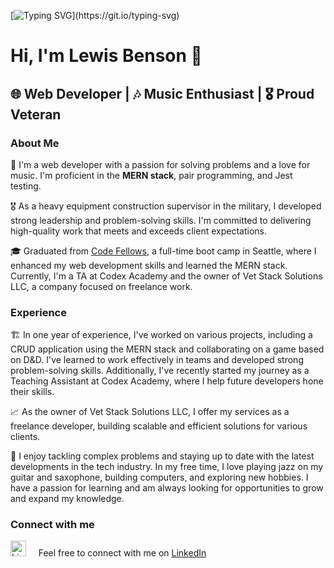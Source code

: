 [![Typing SVG](https://readme-typing-svg.demolab.com/?lines=Hello,+I+am+Lewis+Benson;Full+Stack+Web+Developer;Check+out+my+work!;Connect+with+me+on+LinkedIn;)](https://git.io/typing-svg)

# Hi, I'm Lewis Benson 👋

## 🌐 Web Developer | 🎶 Music Enthusiast | 🎖️ Proud Veteran

### About Me

🚀 I'm a web developer with a passion for solving problems and a love for music. I'm proficient in the **MERN stack**, pair programming, and Jest testing.

🎖️ As a heavy equipment construction supervisor in the military, I developed strong leadership and problem-solving skills. I'm committed to delivering high-quality work that meets and exceeds client expectations.

🎓 Graduated from [Code Fellows](https://www.codefellows.org/), a full-time boot camp in Seattle, where I enhanced my web development skills and learned the MERN stack. Currently, I'm a TA at Codex Academy and the owner of Vet Stack Solutions LLC, a company focused on freelance work.

### Experience

🏗️ In one year of experience, I've worked on various projects, including a CRUD application using the MERN stack and collaborating on a game based on D&D. I've learned to work effectively in teams and developed strong problem-solving skills. Additionally, I've recently started my journey as a Teaching Assistant at Codex Academy, where I help future developers hone their skills.

📈 As the owner of Vet Stack Solutions LLC, I offer my services as a freelance developer, building scalable and efficient solutions for various clients.

🔬 I enjoy tackling complex problems and staying up to date with the latest developments in the tech industry. In my free time, I love playing jazz on my guitar and saxophone, building computers, and exploring new hobbies. I have a passion for learning and am always looking for opportunities to grow and expand my knowledge.

### Connect with me

[<img src="https://user-images.githubusercontent.com/105423307/210189283-6c29733b-dfe3-4cc2-bcd3-1861eaae7c79.png" height="25" width="25" alt="LinkedIn logo">](https://www.linkedin.com/in/tm-lewis-benson/) &nbsp; &nbsp; Feel free to connect with me on [LinkedIn](https://www.linkedin.com/in/tm-lewis-benson/)
